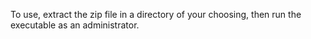 To use, extract the zip file in a directory of your choosing, then run the executable as an administrator.
